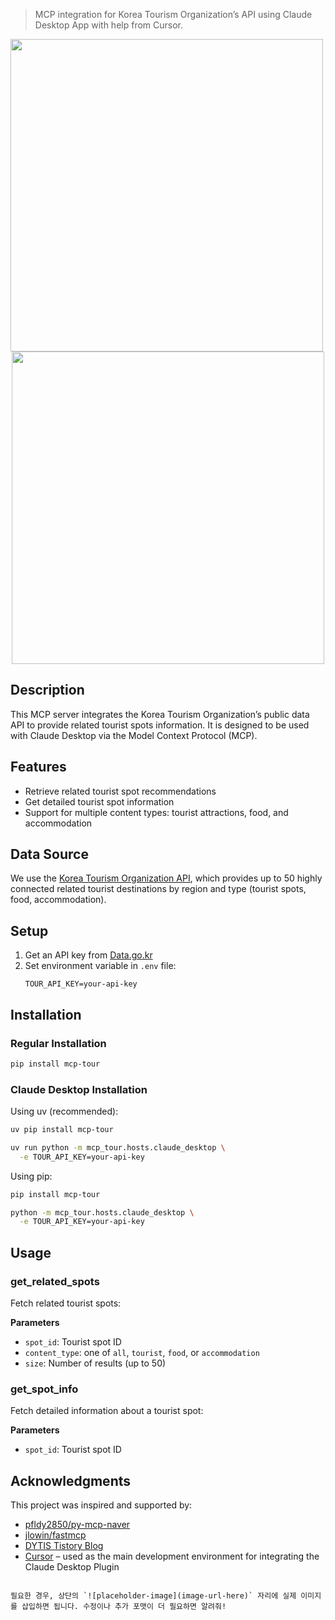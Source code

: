 > MCP integration for Korea Tourism Organization’s API using Claude Desktop App with help from Cursor.


<div align="center">
  <img src="https://github.com/user-attachments/assets/a5cd8ee6-e05a-4fdb-96bc-ceaffaca1a2e" width="500" style="margin-right: 300px;" />
  <img src="https://github.com/user-attachments/assets/f84e9c7c-89a4-4799-a568-9e942630ef1a" width="500" />
</div>

## Description
This MCP server integrates the Korea Tourism Organization’s public data API to provide related tourist spots information. It is designed to be used with Claude Desktop via the Model Context Protocol (MCP).

## Features

- Retrieve related tourist spot recommendations
- Get detailed tourist spot information
- Support for multiple content types: tourist attractions, food, and accommodation

## Data Source

We use the [Korea Tourism Organization API](https://www.data.go.kr/tcs/dss/selectApiDataDetailView.do?publicDataPk=15128560), which provides up to 50 highly connected related tourist destinations by region and type (tourist spots, food, accommodation).

## Setup

1. Get an API key from [Data.go.kr](https://www.data.go.kr)
2. Set environment variable in `.env` file:
   ```
   TOUR_API_KEY=your-api-key
   ```

## Installation

### Regular Installation
```bash
pip install mcp-tour
```

### Claude Desktop Installation

Using uv (recommended):
```bash
uv pip install mcp-tour

uv run python -m mcp_tour.hosts.claude_desktop \
  -e TOUR_API_KEY=your-api-key
```

Using pip:
```bash
pip install mcp-tour

python -m mcp_tour.hosts.claude_desktop \
  -e TOUR_API_KEY=your-api-key
```

## Usage

### get_related_spots

Fetch related tourist spots:

**Parameters**
- `spot_id`: Tourist spot ID
- `content_type`: one of `all`, `tourist`, `food`, or `accommodation`
- `size`: Number of results (up to 50)

### get_spot_info

Fetch detailed information about a tourist spot:

**Parameters**
- `spot_id`: Tourist spot ID

## Acknowledgments

This project was inspired and supported by:

- [pfldy2850/py-mcp-naver](https://github.com/pfldy2850/py-mcp-naver)
- [jlowin/fastmcp](https://github.com/jlowin/fastmcp)
- [DYTIS Tistory Blog](https://dytis.tistory.com/113)
- [Cursor](https://www.cursor.com/) – used as the main development environment for integrating the Claude Desktop Plugin
```

필요한 경우, 상단의 `![placeholder-image](image-url-here)` 자리에 실제 이미지를 삽입하면 됩니다. 수정이나 추가 포맷이 더 필요하면 알려줘!
